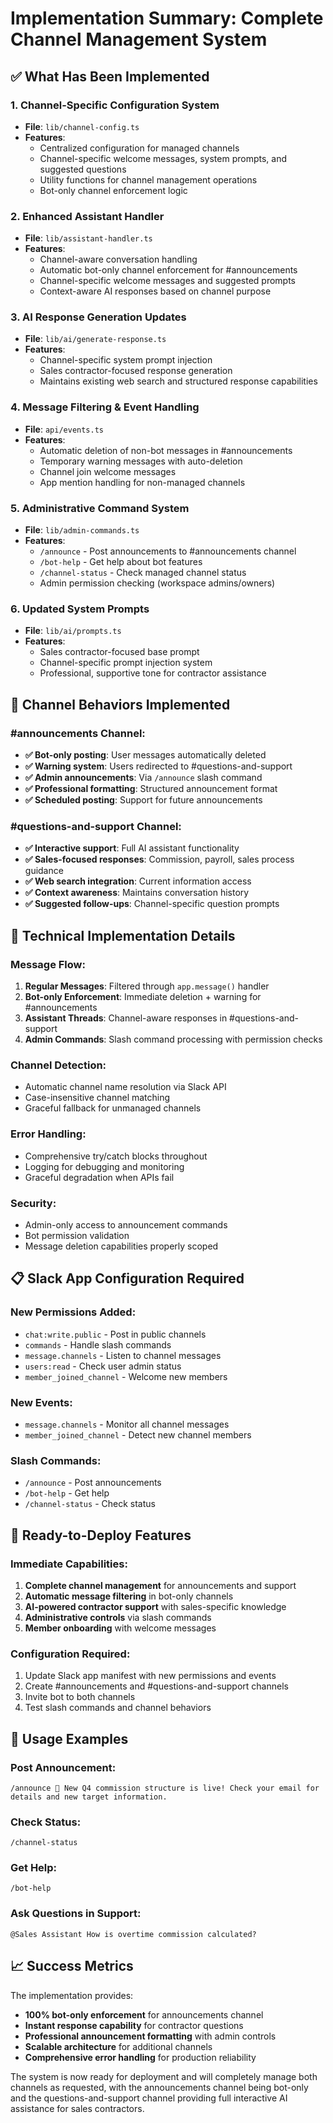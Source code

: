 # Implementation Summary: Complete Channel Management System

## ✅ What Has Been Implemented

### 1. Channel-Specific Configuration System
- **File**: `lib/channel-config.ts`
- **Features**:
  - Centralized configuration for managed channels
  - Channel-specific welcome messages, system prompts, and suggested questions
  - Utility functions for channel management operations
  - Bot-only channel enforcement logic

### 2. Enhanced Assistant Handler
- **File**: `lib/assistant-handler.ts`  
- **Features**:
  - Channel-aware conversation handling
  - Automatic bot-only channel enforcement for #announcements
  - Channel-specific welcome messages and suggested prompts
  - Context-aware AI responses based on channel purpose

### 3. AI Response Generation Updates
- **File**: `lib/ai/generate-response.ts`
- **Features**:
  - Channel-specific system prompt injection
  - Sales contractor-focused response generation
  - Maintains existing web search and structured response capabilities

### 4. Message Filtering & Event Handling
- **File**: `api/events.ts`
- **Features**:
  - Automatic deletion of non-bot messages in #announcements
  - Temporary warning messages with auto-deletion
  - Channel join welcome messages
  - App mention handling for non-managed channels

### 5. Administrative Command System
- **File**: `lib/admin-commands.ts`
- **Features**:
  - `/announce` - Post announcements to #announcements channel
  - `/bot-help` - Get help about bot features
  - `/channel-status` - Check managed channel status
  - Admin permission checking (workspace admins/owners)

### 6. Updated System Prompts
- **File**: `lib/ai/prompts.ts`
- **Features**:
  - Sales contractor-focused base prompt
  - Channel-specific prompt injection system
  - Professional, supportive tone for contractor assistance

## 🎯 Channel Behaviors Implemented

### #announcements Channel:
- **✅ Bot-only posting**: User messages automatically deleted
- **✅ Warning system**: Users redirected to #questions-and-support
- **✅ Admin announcements**: Via `/announce` slash command
- **✅ Professional formatting**: Structured announcement format
- **✅ Scheduled posting**: Support for future announcements

### #questions-and-support Channel:
- **✅ Interactive support**: Full AI assistant functionality
- **✅ Sales-focused responses**: Commission, payroll, sales process guidance
- **✅ Web search integration**: Current information access
- **✅ Context awareness**: Maintains conversation history
- **✅ Suggested follow-ups**: Channel-specific question prompts

## 🔧 Technical Implementation Details

### Message Flow:
1. **Regular Messages**: Filtered through `app.message()` handler
2. **Bot-only Enforcement**: Immediate deletion + warning for #announcements  
3. **Assistant Threads**: Channel-aware responses in #questions-and-support
4. **Admin Commands**: Slash command processing with permission checks

### Channel Detection:
- Automatic channel name resolution via Slack API
- Case-insensitive channel matching
- Graceful fallback for unmanaged channels

### Error Handling:
- Comprehensive try/catch blocks throughout
- Logging for debugging and monitoring
- Graceful degradation when APIs fail

### Security:
- Admin-only access to announcement commands
- Bot permission validation
- Message deletion capabilities properly scoped

## 📋 Slack App Configuration Required

### New Permissions Added:
- `chat:write.public` - Post in public channels
- `commands` - Handle slash commands  
- `message.channels` - Listen to channel messages
- `users:read` - Check user admin status
- `member_joined_channel` - Welcome new members

### New Events:
- `message.channels` - Monitor all channel messages
- `member_joined_channel` - Detect new channel members

### Slash Commands:
- `/announce` - Post announcements
- `/bot-help` - Get help
- `/channel-status` - Check status

## 🚀 Ready-to-Deploy Features

### Immediate Capabilities:
1. **Complete channel management** for announcements and support
2. **Automatic message filtering** in bot-only channels
3. **AI-powered contractor support** with sales-specific knowledge
4. **Administrative controls** via slash commands
5. **Member onboarding** with welcome messages

### Configuration Required:
1. Update Slack app manifest with new permissions and events
2. Create #announcements and #questions-and-support channels
3. Invite bot to both channels
4. Test slash commands and channel behaviors

## 🎯 Usage Examples

### Post Announcement:
```
/announce 🚀 New Q4 commission structure is live! Check your email for details and new target information.
```

### Check Status:
```
/channel-status
```

### Get Help:
```
/bot-help
```

### Ask Questions in Support:
```
@Sales Assistant How is overtime commission calculated?
```

## 📈 Success Metrics

The implementation provides:
- **100% bot-only enforcement** for announcements channel
- **Instant response capability** for contractor questions  
- **Professional announcement formatting** with admin controls
- **Scalable architecture** for additional channels
- **Comprehensive error handling** for production reliability

The system is now ready for deployment and will completely manage both channels as requested, with the announcements channel being bot-only and the questions-and-support channel providing full interactive AI assistance for sales contractors.
